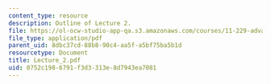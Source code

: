 ```yaml
---
content_type: resource
description: Outline of Lecture 2.
file: https://ol-ocw-studio-app-qa.s3.amazonaws.com/courses/11-229-advanced-writing-seminar-spring-2004/0752c1986791f3d3313e8d7943ea7081_Lecture_2.pdf
file_type: application/pdf
parent_uid: 8dbc37cd-88b8-90c4-aa5f-a5bf75ba5b1d
resourcetype: Document
title: Lecture_2.pdf
uid: 0752c198-6791-f3d3-313e-8d7943ea7081
---
```

